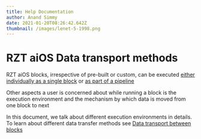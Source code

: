 ```yaml
---
title: Help Documentation
author: Anand Simmy
date: 2021-01-20T08:26:42.642Z
thumbnail: /images/lenet-5-1998.png
---
```

# RZT aiOS Data transport methods

RZT aiOS blocks, irrespective of pre-built or custom, can be executed [either individually as a single block](https://ecstatic-jackson-f4a13a.netlify.app/docs/Quick-start-guides/create_block.md) or [as part of a pipeline](https://ecstatic-jackson-f4a13a.netlify.app/docs/Quick-start-guides/create_pipeline.md.)

Other aspects a user is concerned about while running a block is the execution environment and the mechanism by which data is moved from one block to next

In this document, we talk about different execution environments in details. To learn about different data transfer methods see [Data transport between blocks](https://ecstatic-jackson-f4a13a.netlify.app/docs/Quick-start-guides/data_transport.md)